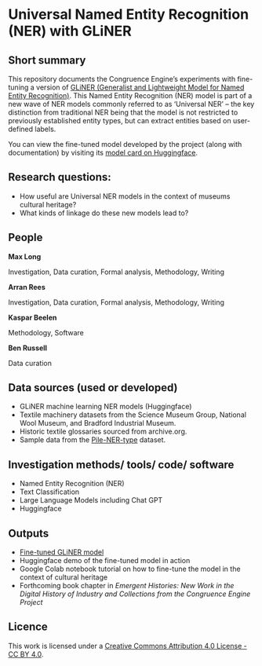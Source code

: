# Universal Named Entity Recognition (NER) with GLiNER

## Short summary
This repository documents the Congruence Engine’s experiments with fine-tuning a version of [GLiNER (Generalist and Lightweight Model for Named Entity Recognition)](https://github.com/urchade/GLiNER). This Named Entity Recognition (NER) model is part of a new wave of NER models commonly referred to as ‘Universal NER’ – the key distinction from traditional NER being that the model is not restricted to previously established entity types, but can extract entities based on user-defined labels. 

You can view the fine-tuned model developed by the project (along with documentation) by visiting its [model card on Huggingface](https://huggingface.co/congruence-engine/gliner_2.5_textile_industry_historic). 



## Research questions:
- How useful are Universal NER models in the context of museums cultural heritage?
- What kinds of linkage do these new models lead to?


## People
**Max Long**

Investigation, Data curation, Formal analysis, Methodology, Writing

**Arran Rees** 

Investigation, Data curation, Formal analysis, Methodology, Writing

**Kaspar Beelen**

Methodology, Software 

**Ben Russell**

Data curation


## Data sources (used or developed)
- GLiNER machine learning NER models (Huggingface)
- Textile machinery datasets from the Science Museum Group, National Wool Museum, and Bradford Industrial Museum. 
- Historic textile glossaries sourced from archive.org.
- Sample data from the [Pile-NER-type](https://huggingface.co/datasets/Universal-NER/Pile-NER-type) dataset. 


## Investigation methods/ tools/ code/ software 
- Named Entity Recognition (NER)
- Text Classification
- Large Language Models including Chat GPT
- Huggingface


## Outputs  
- [Fine-tuned GLiNER model](https://huggingface.co/congruence-engine/gliner_2.5_textile_industry_historic)
- Huggingface demo of the fine-tuned model in action
- Google Colab notebook tutorial on how to fine-tune the model in the context of cultural heritage
- Forthcoming book chapter in *Emergent Histories: New Work in the Digital History of Industry and Collections from the Congruence Engine Project*


## Licence 
This work is licensed under a [Creative Commons Attribution 4.0 License - CC BY 4.0](https://creativecommons.org/licenses/by/4.0/).
